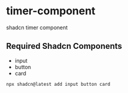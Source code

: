 # timer-component
shadcn timer component


## Required Shadcn Components
- input
- button
- card

```bash
npx shadcn@latest add input button card
```